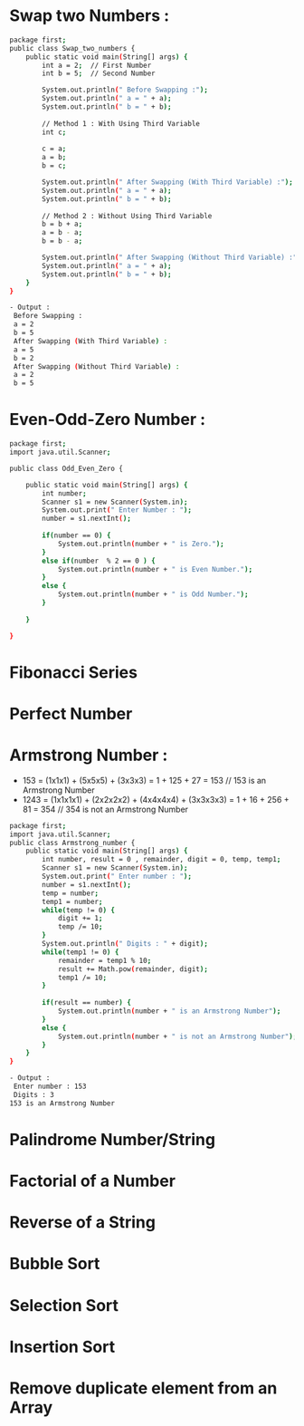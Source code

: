 # Swap two Numbers :
```sh
package first;
public class Swap_two_numbers {
	public static void main(String[] args) {
		int a = 2;  // First Number
		int b = 5;  // Second Number

		System.out.println(" Before Swapping :");
		System.out.println(" a = " + a);
		System.out.println(" b = " + b);
		
		// Method 1 : With Using Third Variable
		int c;
		
		c = a;
		a = b;
		b = c;

		System.out.println(" After Swapping (With Third Variable) :");
		System.out.println(" a = " + a);
		System.out.println(" b = " + b);
		
		// Method 2 : Without Using Third Variable
		b = b + a; 
		a = b - a;
		b = b - a;

		System.out.println(" After Swapping (Without Third Variable) :");
		System.out.println(" a = " + a);
		System.out.println(" b = " + b);	
	}
}

- Output :
 Before Swapping :
 a = 2
 b = 5
 After Swapping (With Third Variable) :
 a = 5
 b = 2
 After Swapping (Without Third Variable) :
 a = 2
 b = 5
```


# Even-Odd-Zero Number :
```sh
package first;
import java.util.Scanner;

public class Odd_Even_Zero {

	public static void main(String[] args) {
		int number;
		Scanner s1 = new Scanner(System.in);
		System.out.print(" Enter Number : ");
		number = s1.nextInt();
		
		if(number == 0) {
			System.out.println(number + " is Zero.");
		}
		else if(number  % 2 == 0 ) {
			System.out.println(number + " is Even Number.");
		}
		else {
			System.out.println(number + " is Odd Number.");
		}
		
	}

}
```


# Fibonacci Series


# Perfect Number



# Armstrong Number :
- 153 = (1x1x1) + (5x5x5) + (3x3x3) = 1 + 125 + 27 = 153
    // 153 is an Armstrong Number
- 1243 = (1x1x1x1) + (2x2x2x2) + (4x4x4x4) + (3x3x3x3) = 1 + 16 + 256 + 81 = 354 
	// 354 is not an Armstrong Number
```sh
package first;
import java.util.Scanner;
public class Armstrong_number {
	public static void main(String[] args) {
		int number, result = 0 , remainder, digit = 0, temp, temp1;
		Scanner s1 = new Scanner(System.in);
		System.out.print(" Enter number : ");
		number = s1.nextInt();
		temp = number;
		temp1 = number;
		while(temp != 0) {
			digit += 1;
			temp /= 10;
		}
		System.out.println(" Digits : " + digit);		
		while(temp1 != 0) {
			remainder = temp1 % 10;
			result += Math.pow(remainder, digit);
			temp1 /= 10;
		}
		
		if(result == number) {
			System.out.println(number + " is an Armstrong Number");
		}
		else {
			System.out.println(number + " is not an Armstrong Number");
		}
	}
}

- Output :
 Enter number : 153
 Digits : 3
153 is an Armstrong Number
```

    


# Palindrome Number/String


# Factorial of a Number


# Reverse of a String


# Bubble Sort
# Selection Sort
# Insertion Sort
# Remove duplicate element from an Array